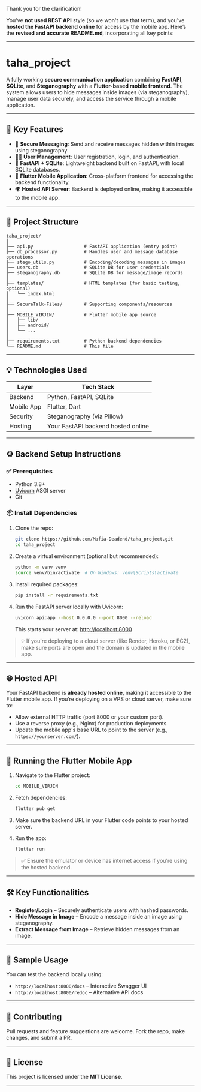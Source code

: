 Thank you for the clarification!

You've **not used REST API** style (so we won't use that term), and you've **hosted the FastAPI backend online** for access by the mobile app. Here’s the **revised and accurate README.md**, incorporating all key points:

---

# taha\_project

A fully working **secure communication application** combining **FastAPI**, **SQLite**, and **Steganography** with a **Flutter-based mobile frontend**. The system allows users to hide messages inside images (via steganography), manage user data securely, and access the service through a mobile application.

---

## 🌟 Key Features

* 🔐 **Secure Messaging**: Send and receive messages hidden within images using steganography.
* 🧑‍💻 **User Management**: User registration, login, and authentication.
* 🧠 **FastAPI + SQLite**: Lightweight backend built on FastAPI, with local SQLite databases.
* 📱 **Flutter Mobile Application**: Cross-platform frontend for accessing the backend functionality.
* 🌍 **Hosted API Server**: Backend is deployed online, making it accessible to the mobile app.

---

## 📁 Project Structure

```
taha_project/
│
├── api.py                   # FastAPI application (entry point)
├── db_processor.py          # Handles user and message database operations
├── stego_utils.py           # Encoding/decoding messages in images
├── users.db                 # SQLite DB for user credentials
├── steganography.db         # SQLite DB for message/image records
│
├── templates/               # HTML templates (for basic testing, optional)
│   └── index.html
│
├── SecureTalk-Files/        # Supporting components/resources
│
├── MOBILE_VIRJIN/           # Flutter mobile app source
│   ├── lib/
│   ├── android/
│   └── ...
│
├── requirements.txt         # Python backend dependencies
└── README.md                # This file
```

---

## 💡 Technologies Used

| Layer      | Tech Stack                         |
| ---------- | ---------------------------------- |
| Backend    | Python, FastAPI, SQLite            |
| Mobile App | Flutter, Dart                      |
| Security   | Steganography (via Pillow)         |
| Hosting    | Your FastAPI backend hosted online |

---

## ⚙️ Backend Setup Instructions

### ✅ Prerequisites

* Python 3.8+
* [Uvicorn](https://www.uvicorn.org/) ASGI server
* Git

### 📦 Install Dependencies

1. Clone the repo:

   ```bash
   git clone https://github.com/Mafia-Deadend/taha_project.git
   cd taha_project
   ```

2. Create a virtual environment (optional but recommended):

   ```bash
   python -m venv venv
   source venv/bin/activate  # On Windows: venv\Scripts\activate
   ```

3. Install required packages:

   ```bash
   pip install -r requirements.txt
   ```

4. Run the FastAPI server locally with Uvicorn:

   ```bash
   uvicorn api:app --host 0.0.0.0 --port 8000 --reload
   ```

   This starts your server at: [http://localhost:8000](http://localhost:8000)

> 💡 If you're deploying to a cloud server (like Render, Heroku, or EC2), make sure ports are open and the domain is updated in the mobile app.

---

## 🌐 Hosted API

Your FastAPI backend is **already hosted online**, making it accessible to the Flutter mobile app.
If you’re deploying on a VPS or cloud server, make sure to:

* Allow external HTTP traffic (port 8000 or your custom port).
* Use a reverse proxy (e.g., Nginx) for production deployments.
* Update the mobile app's base URL to point to the server (e.g., `https://yourserver.com/`).

---

## 📱 Running the Flutter Mobile App

1. Navigate to the Flutter project:

   ```bash
   cd MOBILE_VIRJIN
   ```

2. Fetch dependencies:

   ```bash
   flutter pub get
   ```

3. Make sure the backend URL in your Flutter code points to your hosted server.

4. Run the app:

   ```bash
   flutter run
   ```

> ✅ Ensure the emulator or device has internet access if you're using the hosted backend.

---

## 🛠 Key Functionalities

* **Register/Login** – Securely authenticate users with hashed passwords.
* **Hide Message in Image** – Encode a message inside an image using steganography.
* **Extract Message from Image** – Retrieve hidden messages from an image.

---

## 🧪 Sample Usage

You can test the backend locally using:

* `http://localhost:8000/docs` – Interactive Swagger UI
* `http://localhost:8000/redoc` – Alternative API docs

---

## 🤝 Contributing

Pull requests and feature suggestions are welcome. Fork the repo, make changes, and submit a PR.

---

## 🪪 License

This project is licensed under the **MIT License**.

---

